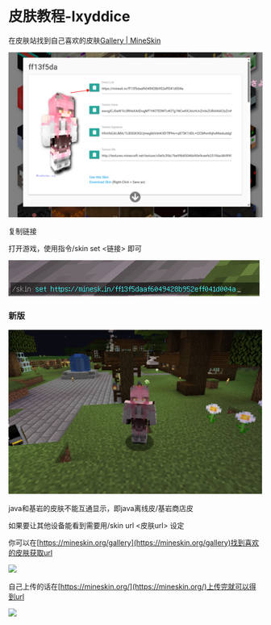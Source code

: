 # 皮肤教程-lxyddice

在皮肤站找到自己喜欢的皮肤[Gallery | MineSkin](https://mineskin.org/gallery)

![](<../../.gitbook/assets/image (59).png>)

复制链接

&#x20;

打开游戏，使用指令/skin set <链接>  即可

![](<../../.gitbook/assets/image (49).png>)

### 新版

![](<../../.gitbook/assets/image (50).png>)

java和基岩的皮肤不能互通显示，即java离线皮/基岩商店皮

如果要让其他设备能看到需要用/skin url <皮肤url> 设定

你可以在[https://mineskin.org/gallery](https://mineskin.org/gallery)找到喜欢的皮肤获取url

![](https://static.dingtalk.com/media/lQLPJwPQpS6QrgzNAnHNA-Ow-a7ABl-d6zQE5soDggDlAQ\_995\_625.png)

自己上传的话在[https://mineskin.org/](https://mineskin.org/)上传完就可以得到url

![](https://static.dingtalk.com/media/lQLPJxFQuaC2LgzNA83NBHewcEKbSZPtu1IE5soDggDlAA\_1143\_973.png)
